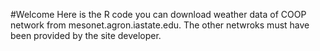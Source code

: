 #Welcome
Here is the R code you can download weather data of COOP network from mesonet.agron.iastate.edu.
The other netwroks must have been provided by the site developer.
